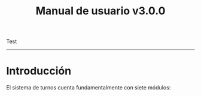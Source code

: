 ﻿---
layout: post
title: Manual de usuario v3.0.0
---

Test

---

# Introducción

El sistema de turnos cuenta fundamentalmente con siete módulos:

